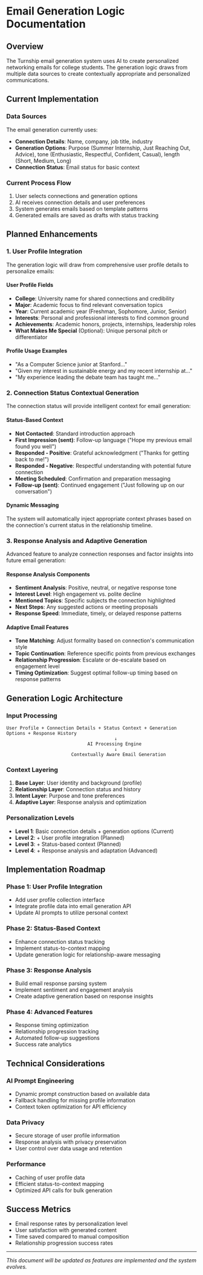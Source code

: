 # Email Generation Logic Documentation

## Overview
The Turnship email generation system uses AI to create personalized networking emails for college students. The generation logic draws from multiple data sources to create contextually appropriate and personalized communications.

## Current Implementation

### Data Sources
The email generation currently uses:
- **Connection Details**: Name, company, job title, industry
- **Generation Options**: Purpose (Summer Internship, Just Reaching Out, Advice), tone (Enthusiastic, Respectful, Confident, Casual), length (Short, Medium, Long)
- **Connection Status**: Email status for basic context

### Current Process Flow
1. User selects connections and generation options
2. AI receives connection details and user preferences
3. System generates emails based on template patterns
4. Generated emails are saved as drafts with status tracking

## Planned Enhancements

### 1. User Profile Integration
The generation logic will draw from comprehensive user profile details to personalize emails:

#### User Profile Fields
- **College**: University name for shared connections and credibility
- **Major**: Academic focus to find relevant conversation topics
- **Year**: Current academic year (Freshman, Sophomore, Junior, Senior)
- **Interests**: Personal and professional interests to find common ground
- **Achievements**: Academic honors, projects, internships, leadership roles
- **What Makes Me Special** (Optional): Unique personal pitch or differentiator

#### Profile Usage Examples
- "As a Computer Science junior at Stanford..."
- "Given my interest in sustainable energy and my recent internship at..."
- "My experience leading the debate team has taught me..."

### 2. Connection Status Contextual Generation
The connection status will provide intelligent context for email generation:

#### Status-Based Context
- **Not Contacted**: Standard introduction approach
- **First Impression (sent)**: Follow-up language ("Hope my previous email found you well")
- **Responded - Positive**: Grateful acknowledgment ("Thanks for getting back to me!")
- **Responded - Negative**: Respectful understanding with potential future connection
- **Meeting Scheduled**: Confirmation and preparation messaging
- **Follow-up (sent)**: Continued engagement ("Just following up on our conversation")

#### Dynamic Messaging
The system will automatically inject appropriate context phrases based on the connection's current status in the relationship timeline.

### 3. Response Analysis and Adaptive Generation
Advanced feature to analyze connection responses and factor insights into future email generation:

#### Response Analysis Components
- **Sentiment Analysis**: Positive, neutral, or negative response tone
- **Interest Level**: High engagement vs. polite decline
- **Mentioned Topics**: Specific subjects the connection highlighted
- **Next Steps**: Any suggested actions or meeting proposals
- **Response Speed**: Immediate, timely, or delayed response patterns

#### Adaptive Email Features
- **Tone Matching**: Adjust formality based on connection's communication style
- **Topic Continuation**: Reference specific points from previous exchanges
- **Relationship Progression**: Escalate or de-escalate based on engagement level
- **Timing Optimization**: Suggest optimal follow-up timing based on response patterns

## Generation Logic Architecture

### Input Processing
```
User Profile + Connection Details + Status Context + Generation Options + Response History
                                        ↓
                              AI Processing Engine
                                        ↓
                        Contextually Aware Email Generation
```

### Context Layering
1. **Base Layer**: User identity and background (profile)
2. **Relationship Layer**: Connection status and history
3. **Intent Layer**: Purpose and tone preferences
4. **Adaptive Layer**: Response analysis and optimization

### Personalization Levels
- **Level 1**: Basic connection details + generation options (Current)
- **Level 2**: + User profile integration (Planned)
- **Level 3**: + Status-based context (Planned)
- **Level 4**: + Response analysis and adaptation (Advanced)

## Implementation Roadmap

### Phase 1: User Profile Integration
- Add user profile collection interface
- Integrate profile data into email generation API
- Update AI prompts to utilize personal context

### Phase 2: Status-Based Context
- Enhance connection status tracking
- Implement status-to-context mapping
- Update generation logic for relationship-aware messaging

### Phase 3: Response Analysis
- Build email response parsing system
- Implement sentiment and engagement analysis
- Create adaptive generation based on response insights

### Phase 4: Advanced Features
- Response timing optimization
- Relationship progression tracking
- Automated follow-up suggestions
- Success rate analytics

## Technical Considerations

### AI Prompt Engineering
- Dynamic prompt construction based on available data
- Fallback handling for missing profile information
- Context token optimization for API efficiency

### Data Privacy
- Secure storage of user profile information
- Response analysis with privacy preservation
- User control over data usage and retention

### Performance
- Caching of user profile data
- Efficient status-to-context mapping
- Optimized API calls for bulk generation

## Success Metrics
- Email response rates by personalization level
- User satisfaction with generated content
- Time saved compared to manual composition
- Relationship progression success rates

---

*This document will be updated as features are implemented and the system evolves.* 
